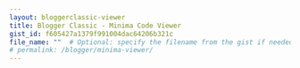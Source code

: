 ```yaml
---
layout: bloggerclassic-viewer
title: Blogger Classic - Minima Code Viewer
gist_id: f605427a1379f991004dac64206b321c
file_name: ""  # Optional: specify the filename from the gist if needed
# permalink: /blogger/minima-viewer/
---
```

